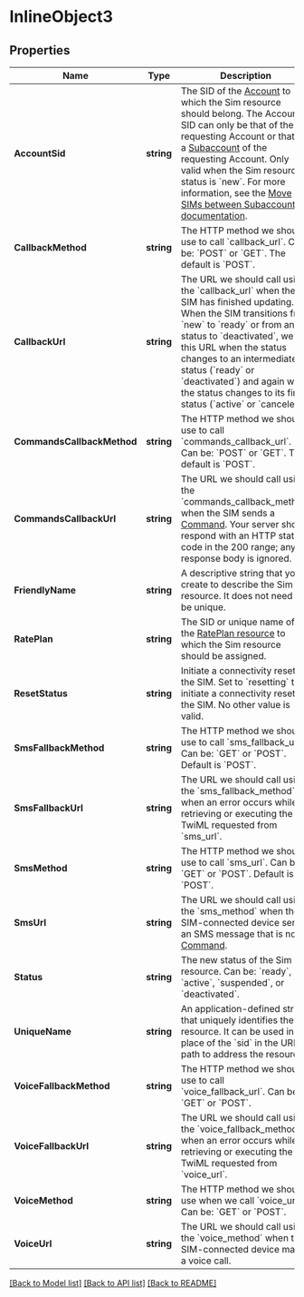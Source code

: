 # InlineObject3

## Properties

Name | Type | Description | Notes
------------ | ------------- | ------------- | -------------
**AccountSid** | **string** | The SID of the [Account](https://www.twilio.com/docs/iam/api/account) to which the Sim resource should belong. The Account SID can only be that of the requesting Account or that of a [Subaccount](https://www.twilio.com/docs/iam/api/subaccounts) of the requesting Account. Only valid when the Sim resource&#39;s status is &#x60;new&#x60;. For more information, see the [Move SIMs between Subaccounts documentation](https://www.twilio.com/docs/wireless/api/sim-resource#move-sims-between-subaccounts). | [optional] 
**CallbackMethod** | **string** | The HTTP method we should use to call &#x60;callback_url&#x60;. Can be: &#x60;POST&#x60; or &#x60;GET&#x60;. The default is &#x60;POST&#x60;. | [optional] 
**CallbackUrl** | **string** | The URL we should call using the &#x60;callback_url&#x60; when the SIM has finished updating. When the SIM transitions from &#x60;new&#x60; to &#x60;ready&#x60; or from any status to &#x60;deactivated&#x60;, we call this URL when the status changes to an intermediate status (&#x60;ready&#x60; or &#x60;deactivated&#x60;) and again when the status changes to its final status (&#x60;active&#x60; or &#x60;canceled&#x60;). | [optional] 
**CommandsCallbackMethod** | **string** | The HTTP method we should use to call &#x60;commands_callback_url&#x60;. Can be: &#x60;POST&#x60; or &#x60;GET&#x60;. The default is &#x60;POST&#x60;. | [optional] 
**CommandsCallbackUrl** | **string** | The URL we should call using the &#x60;commands_callback_method&#x60; when the SIM sends a [Command](https://www.twilio.com/docs/wireless/api/command-resource). Your server should respond with an HTTP status code in the 200 range; any response body is ignored. | [optional] 
**FriendlyName** | **string** | A descriptive string that you create to describe the Sim resource. It does not need to be unique. | [optional] 
**RatePlan** | **string** | The SID or unique name of the [RatePlan resource](https://www.twilio.com/docs/wireless/api/rateplan-resource) to which the Sim resource should be assigned. | [optional] 
**ResetStatus** | **string** | Initiate a connectivity reset on the SIM. Set to &#x60;resetting&#x60; to initiate a connectivity reset on the SIM. No other value is valid. | [optional] 
**SmsFallbackMethod** | **string** | The HTTP method we should use to call &#x60;sms_fallback_url&#x60;. Can be: &#x60;GET&#x60; or &#x60;POST&#x60;. Default is &#x60;POST&#x60;. | [optional] 
**SmsFallbackUrl** | **string** | The URL we should call using the &#x60;sms_fallback_method&#x60; when an error occurs while retrieving or executing the TwiML requested from &#x60;sms_url&#x60;. | [optional] 
**SmsMethod** | **string** | The HTTP method we should use to call &#x60;sms_url&#x60;. Can be: &#x60;GET&#x60; or &#x60;POST&#x60;. Default is &#x60;POST&#x60;. | [optional] 
**SmsUrl** | **string** | The URL we should call using the &#x60;sms_method&#x60; when the SIM-connected device sends an SMS message that is not a [Command](https://www.twilio.com/docs/wireless/api/command-resource). | [optional] 
**Status** | **string** | The new status of the Sim resource. Can be: &#x60;ready&#x60;, &#x60;active&#x60;, &#x60;suspended&#x60;, or &#x60;deactivated&#x60;. | [optional] 
**UniqueName** | **string** | An application-defined string that uniquely identifies the resource. It can be used in place of the &#x60;sid&#x60; in the URL path to address the resource. | [optional] 
**VoiceFallbackMethod** | **string** | The HTTP method we should use to call &#x60;voice_fallback_url&#x60;. Can be: &#x60;GET&#x60; or &#x60;POST&#x60;. | [optional] 
**VoiceFallbackUrl** | **string** | The URL we should call using the &#x60;voice_fallback_method&#x60; when an error occurs while retrieving or executing the TwiML requested from &#x60;voice_url&#x60;. | [optional] 
**VoiceMethod** | **string** | The HTTP method we should use when we call &#x60;voice_url&#x60;. Can be: &#x60;GET&#x60; or &#x60;POST&#x60;. | [optional] 
**VoiceUrl** | **string** | The URL we should call using the &#x60;voice_method&#x60; when the SIM-connected device makes a voice call. | [optional] 

[[Back to Model list]](../README.md#documentation-for-models) [[Back to API list]](../README.md#documentation-for-api-endpoints) [[Back to README]](../README.md)



